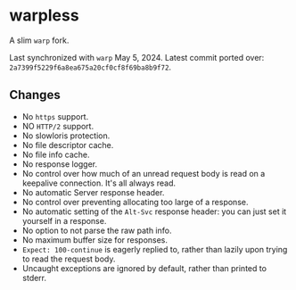 # warpless

A slim `warp` fork.

Last synchronized with `warp` May 5, 2024.
Latest commit ported over: `2a7399f5229f6a8ea675a20cf0cf8f69ba8b9f72`.

## Changes

- No `https` support.
- NO `HTTP/2` support.
- No slowloris protection.
- No file descriptor cache.
- No file info cache.
- No response logger.
- No control over how much of an unread request body is read on a keepalive connection. It's all always read.
- No automatic Server response header.
- No control over preventing allocating too large of a response.
- No automatic setting of the `Alt-Svc` response header: you can just set it yourself in a response.
- No option to not parse the raw path info.
- No maximum buffer size for responses.
- `Expect: 100-continue` is eagerly replied to, rather than lazily upon trying to read the request body.
- Uncaught exceptions are ignored by default, rather than printed to stderr.
